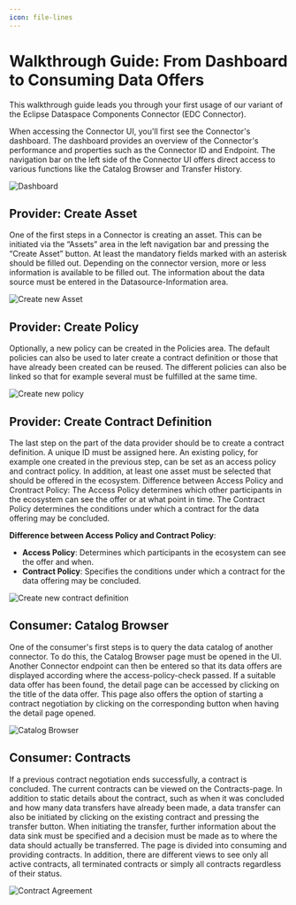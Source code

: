 ```yaml
---
icon: file-lines
---
```


# Walkthrough Guide: From Dashboard to Consuming Data Offers

This walkthrough guide leads you through your first usage of our variant of the Eclipse Dataspace Components Connector (EDC Connector).

When accessing the Connector UI, you'll first see the Connector's dashboard. The dashboard provides an overview of the Connector's performance and properties such as the Connector ID and Endpoint. The navigation bar on the left side of the Connector UI offers direct access to various functions like the Catalog Browser and Transfer History.

![Dashboard](/docs/images/edc-ui-walkthrough-dashboard.png)

## Provider: Create Asset

One of the first steps in a Connector is creating an asset. This can be initiated via the “Assets” area in the left navigation bar and pressing the “Create Asset” button. At least the mandatory fields marked with an asterisk should be filled out. Depending on the connector version, more or less information is available to be filled out. The information about the data source must be entered in the Datasource-Information area.

![Create new Asset](/docs/images/edc-ui-walkthrough-create-asset.png)

## Provider: Create Policy

Optionally, a new policy can be created in the Policies area. The default policies can also be used to later create a contract definition or those that have already been created can be reused. The different policies can also be linked so that for example several must be fulfilled at the same time.

![Create new policy](/docs/images/edc-ui-walkthrough-create-policy.png)

## Provider: Create Contract Definition

The last step on the part of the data provider should be to create a contract definition. A unique ID must be assigned here. An existing policy, for example one created in the previous step, can be set as an access policy and contract policy. In addition, at least one asset must be selected that should be offered in the ecosystem. Difference between Access Policy and Crontract Policy: The Access Policy determines which other participants in the ecosystem can see the offer or at what point in time. The Contract Policy determines the conditions under which a contract for the data offering may be concluded.

**Difference between Access Policy and Contract Policy**:
- **Access Policy**: Determines which participants in the ecosystem can see the offer and when.
- **Contract Policy**: Specifies the conditions under which a contract for the data offering may be concluded.

![Create new contract definition](/docs/images/edc-ui-walkthrough-create-contractdefinition.png)

## Consumer: Catalog Browser

One of the consumer's first steps is to query the data catalog of another connector. To do this, the Catalog Browser page must be opened in the UI. Another Connector endpoint can then be entered so that its data offers are displayed according where the access-policy-check passed. If a suitable data offer has been found, the detail page can be accessed by clicking on the title of the data offer. This page also offers the option of starting a contract negotiation by clicking on the corresponding button when having the detail page opened.

![Catalog Browser](/docs/images/edc-ui-walkthrough-catalog-browser.png)

## Consumer: Contracts

If a previous contract negotiation ends successfully, a contract is concluded. The current contracts can be viewed on the Contracts-page. In addition to static details about the contract, such as when it was concluded and how many data transfers have already been made, a data transfer can also be initiated by clicking on the existing contract and pressing the transfer button. When initiating the transfer, further information about the data sink must be specified and a decision must be made as to where the data should actually be transferred. The page is divided into consuming and providing contracts.  In addition, there are different views to see only all active contracts, all terminated contracts or simply all contracts regardless of their status.

![Contract Agreement](/docs/images/edc-ui-walkthrough-contracts.png)
